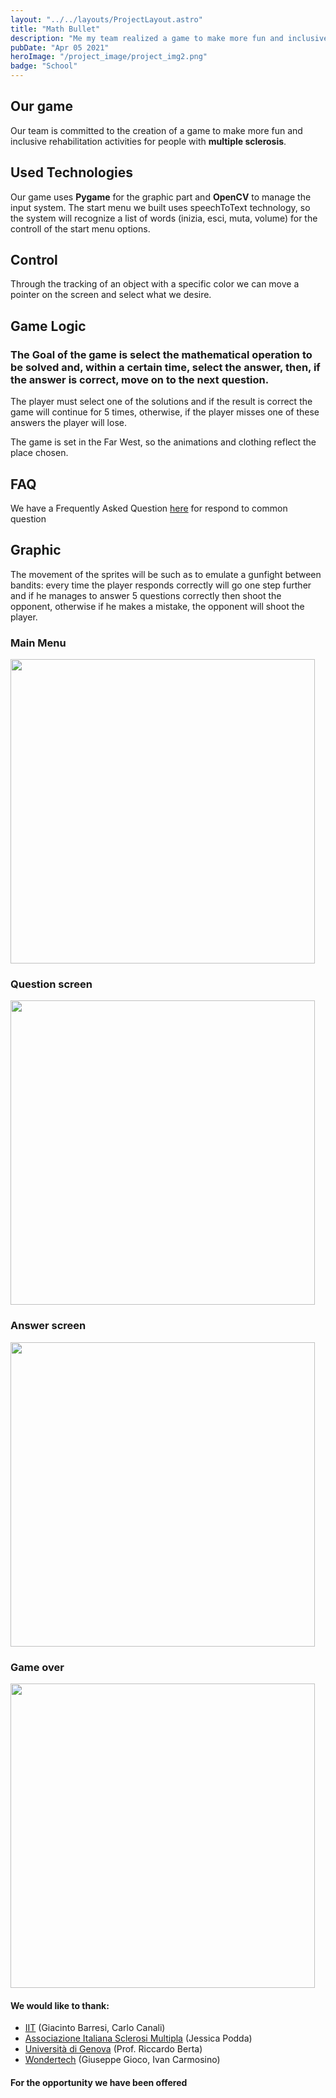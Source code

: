 ```yaml
---
layout: "../../layouts/ProjectLayout.astro"
title: "Math Bullet"
description: "Me my team realized a game to make more fun and inclusive rehabilitation activities for people with multiple sclerosis."
pubDate: "Apr 05 2021"
heroImage: "/project_image/project_img2.png"
badge: "School"
---
```


## Our game

Our team is committed to the creation of a game to make more fun and inclusive rehabilitation activities for people with **multiple sclerosis**.

## Used Technologies

Our game uses **Pygame** for the graphic part and **OpenCV** to manage the input system. 
The start menu we built uses speechToText technology, so the system will recognize a list of words (inizia, esci, muta, volume) for the controll of the start menu options.

## Control

Through the tracking of an object with a specific color we can move a pointer on the screen and select what we desire.

## Game Logic

### The **Goal** of the game is select the mathematical operation to be solved and, within a certain time, select the answer, then, if the answer is correct, move on to the next question.

The player must select one of the solutions and if the result is correct the game will continue for 5 times, otherwise, if the player misses one of these answers the player will lose.

The game is set in the Far West, so the animations and clothing reflect the place chosen.

## FAQ
We have a Frequently Asked Question [here](https://github.com/PCTO-OneTwoCode/src/wiki/FAQ) for respond to common question

## Graphic

The movement of the sprites will be such as to emulate a gunfight between bandits: every time the player responds correctly will go one step further and if he manages to answer 5 questions correctly then shoot the opponent, otherwise if he makes a mistake, the opponent will shoot the player.

### Main Menu
<img title="" src="https://cdn.discordapp.com/attachments/816631707817869323/818759201119404042/unknown.png" alt="" width="487" data-align="center"></img>

### Question screen
<img title="" src="https://cdn.discordapp.com/attachments/816631707817869323/818757123612737567/unknown.png" alt="" data-align="center" width="487"></img>

### Answer screen
<img title="" src="https://cdn.discordapp.com/attachments/816631707817869323/818757244630859796/unknown.png" alt="" data-align="center" width="487"></img>

### Game over
<img title="" src="https://cdn.discordapp.com/attachments/816631707817869323/816632039700037632/unknown.png" alt="" data-align="center" width="487"></img>

#### We would like to thank:
* [IIT](https://www.iit.it) (Giacinto Barresi, Carlo Canali)
* [Associazione Italiana Sclerosi Multipla](https://www.aism.it) (Jessica Podda)
* [Università di Genova](https://corsi.unige.it/9273) (Prof. Riccardo Berta)
* [Wondertech](http://www.wondertechweb.com) (Giuseppe Gioco, Ivan Carmosino)
#### For the opportunity we have been offered
